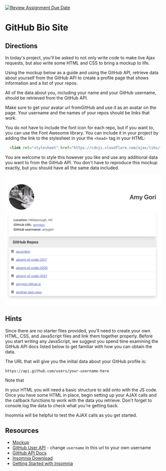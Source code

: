 [![Review Assignment Due Date](https://classroom.github.com/assets/deadline-readme-button-24ddc0f5d75046c5622901739e7c5dd533143b0c8e959d652212380cedb1ea36.svg)](https://classroom.github.com/a/ZLqyCyEy)
# GitHub Bio Site

## Directions

In today's project, you'll be asked to not only write code to make live Ajax requests, but also write some HTML and CSS to bring a mockup to life.

Using the mockup below as a guide and using the GitHub API, retrieve data about yourself from the GitHub API to create a profile page that shows information and a list of your repos.

All of the data about you, including your name and your GitHub username, should be retrieved from the GitHub API.

Make sure to get your avatar url fromGitHub and use it as an avatar on the page. Your username and the names of your repos should be links that work.

You do _not_ have to include the font icon for each repo, but if you want to, you can use the Font Awesome library. You can include it in your project by adding the link to the stylesheet in your the `<head>` tag in your HTML:

```html
  <link rel="stylesheet" href="https://cdnjs.cloudflare.com/ajax/libs/font-awesome/6.0.0/css/all.min.css" />
```

You are welcome to style this however you like and use any additional data you want to from the GitHub API. You don't have to reproduce this mockup exactly, but you should have all the same data included.

![mockup.png](mockup.png)

## Hints

Since there are no starter files provided, you'll need to create your own HTML, CSS, and JavaScript files and link them together properly. Before you start writing any JavaScript, we suggest you spend time examining the GitHub API docs listed below to get familiar with how you can obtain the data.

The URL that will give you the initial data about your GitHub profile is:

```http
https://api.github.com/users/your-username-here
```
Note that

In your HTML you will need a basic structure to add onto with the JS code. Once you have some HTML in place, begin setting up your AJAX calls and the callback functions to work with the data you retrieve. Don't forget to console.log the data to check what you're getting back.

Insomnia will be helpful to test the AJAX calls as you get started.

## Resources

- [Mockup](mockup.png)
- [GitHub User API](https://api.github.com/users/username) - change `username` in this url to your own username
- [GitHub API Docs](https://docs.github.com/en/rest)
- [Insomnia Download](https://insomnia.rest/download)
- [Getting Started with Insomnia](https://support.insomnia.rest/article/11-getting-started)
